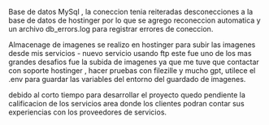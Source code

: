 Base de datos MySql , la coneccion tenia reiteradas desconecciones a la base de datos de hostinger por lo que se agrego reconeccion automatica y un archivo db_errors.log para registrar errores de coneccion.

Almacenage de imagenes se realizo en hostinger para subir las imagenes desde mis servicios - nuevo servicio usando ftp este fue uno de los mas grandes desafios fue la subida de imagenes ya que me tuve que contactar con soporte hostinger , hacer pruebas con filezille y mucho gpt, utilece el .env para guardar las variables del entorno del guardado de imagenes.

debido al corto tiempo para desarrollar el proyecto quedo pendiente la calificacion de los servicios area donde los clientes podran contar sus experiencias con los proveedores de servicios.

